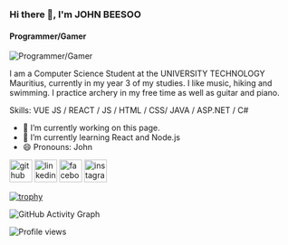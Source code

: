 ### Hi there 👋, I'm JOHN BEESOO
#### Programmer/Gamer
![Programmer/Gamer](https://i.imgur.com/k68pq3O.png)

I am a Computer Science Student at the UNIVERSITY TECHNOLOGY Mauritius, currently in my year 3 of my studies. I like music, hiking and swimming. I practice archery in my free time as well as guitar and piano.

Skills: VUE JS / REACT / JS / HTML / CSS/  JAVA  / ASP.NET / C#

- 🔭 I’m currently working on this page. 
- 🌱 I’m currently learning React and Node.js 
- 😄 Pronouns: John 


[<img src='https://cdn.jsdelivr.net/npm/simple-icons@3.0.1/icons/github.svg' alt='github' height='40'>](https://github.com/Johnny2106)  [<img src='https://cdn.jsdelivr.net/npm/simple-icons@3.0.1/icons/linkedin.svg' alt='linkedin' height='40'>](https://www.linkedin.com/in/john-emmanuel-beesoo-a616b6233//)  [<img src='https://cdn.jsdelivr.net/npm/simple-icons@3.0.1/icons/facebook.svg' alt='facebook' height='40'>](https://www.facebook.com/johnbeesoo21)  [<img src='https://cdn.jsdelivr.net/npm/simple-icons@3.0.1/icons/instagram.svg' alt='instagram' height='40'>](https://www.instagram.com/johnbeesoo/?hl=en/)  

[![trophy](https://github-profile-trophy.vercel.app/?username=Johnny2106)](https://github.com/ryo-ma/github-profile-trophy)

![GitHub Activity Graph](https://activity-graph.herokuapp.com/graph?username=Johnny2106)  

![Profile views](https://gpvc.arturio.dev/Johnny2106)  
